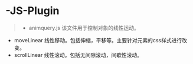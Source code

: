 # -JS-Plugin
>* animquery.js 该文件用于控制对象的线性运动。
* moveLinear 线性移动。包括伸缩，平移等。主要针对元素的css样式进行改变。
* scrollLinear 线性滚动。包括无间隙滚动，间歇性滚动。
